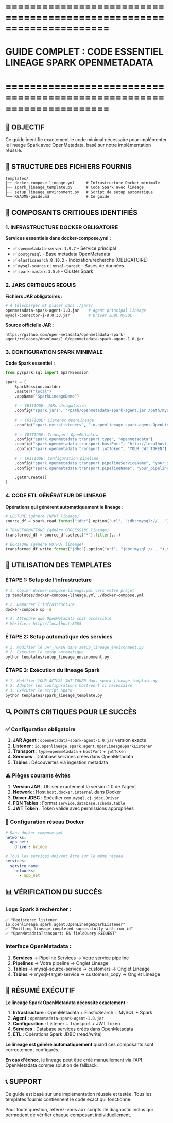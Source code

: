 # =====================================================================
# GUIDE COMPLET : CODE ESSENTIEL LINEAGE SPARK OPENMETADATA
# =====================================================================

## 🎯 OBJECTIF
Ce guide identifie exactement le code minimal nécessaire pour implémenter 
le lineage Spark avec OpenMetadata, basé sur notre implémentation réussie.

## 📁 STRUCTURE DES FICHIERS FOURNIS

```
templates/
├── docker-compose-lineage.yml     # Infrastructure Docker minimale
├── spark_lineage_template.py      # Code Spark avec lineage  
├── setup_lineage_environment.py   # Script de setup automatique
└── README-guide.md                # Ce guide
```

## 🔧 COMPOSANTS CRITIQUES IDENTIFIÉS

### 1. INFRASTRUCTURE DOCKER OBLIGATOIRE

**Services essentiels dans docker-compose.yml :**
- ✅ `openmetadata-server:1.9.7` - Service principal
- ✅ `postgresql` - Base métadata OpenMetadata  
- ✅ `elasticsearch:8.10.2` - Indexation/recherche (OBLIGATOIRE)
- ✅ `mysql-source` et `mysql-target` - Bases de données
- ✅ `spark-master:3.5.0` - Cluster Spark

### 2. JARS CRITIQUES REQUIS

**Fichiers JAR obligatoires :**
```bash
# À télécharger et placer dans ./jars/
openmetadata-spark-agent-1.0.jar    # Agent principal lineage
mysql-connector-j-8.0.33.jar        # Driver JDBC MySQL
```

**Source officielle JAR :**
```
https://github.com/open-metadata/openmetadata-spark-agent/releases/download/1.0/openmetadata-spark-agent-1.0.jar
```

### 3. CONFIGURATION SPARK MINIMALE

**Code Spark essentiel :**
```python
from pyspark.sql import SparkSession

spark = (
    SparkSession.builder
    .master("local")
    .appName("SparkLineageDemo")
    
    # ✅ CRITIQUE: JARs obligatoires
    .config("spark.jars", "/path/openmetadata-spark-agent.jar,/path/mysql-connector.jar")
    
    # ✅ CRITIQUE: Listener OpenLineage
    .config("spark.extraListeners", "io.openlineage.spark.agent.OpenLineageSparkListener")
    
    # ✅ CRITIQUE: Transport OpenMetadata
    .config("spark.openmetadata.transport.type", "openmetadata")
    .config("spark.openmetadata.transport.hostPort", "http://localhost:8585/api")
    .config("spark.openmetadata.transport.jwtToken", "YOUR_JWT_TOKEN")
    
    # ✅ CRITIQUE: Configuration pipeline
    .config("spark.openmetadata.transport.pipelineServiceName", "your_service")
    .config("spark.openmetadata.transport.pipelineName", "your_pipeline")
    
    .getOrCreate()
)
```

### 4. CODE ETL GÉNÉRATEUR DE LINEAGE

**Opérations qui génèrent automatiquement le lineage :**
```python
# LECTURE (génère INPUT lineage)
source_df = spark.read.format("jdbc").option("url", "jdbc:mysql://...").load()

# TRANSFORMATIONS (génère PROCESSING lineage)  
transformed_df = source_df.select("*").filter(...)

# ÉCRITURE (génère OUTPUT lineage)
transformed_df.write.format("jdbc").option("url", "jdbc:mysql://...").save()
```

## 🚀 UTILISATION DES TEMPLATES

### ÉTAPE 1: Setup de l'infrastructure
```bash
# 1. Copier docker-compose-lineage.yml vers votre projet
cp templates/docker-compose-lineage.yml ./docker-compose.yml

# 2. Démarrer l'infrastructure
docker-compose up -d

# 3. Attendre que OpenMetadata soit accessible
# Vérifier: http://localhost:8585
```

### ÉTAPE 2: Setup automatique des services
```bash
# 1. Modifier le JWT_TOKEN dans setup_lineage_environment.py
# 2. Exécuter le setup automatique
python templates/setup_lineage_environment.py
```

### ÉTAPE 3: Exécution du lineage Spark
```bash
# 1. Modifier YOUR_ACTUAL_JWT_TOKEN dans spark_lineage_template.py
# 2. Adapter les configurations host/port si nécessaire
# 3. Exécuter le script Spark
python templates/spark_lineage_template.py
```

## 🔍 POINTS CRITIQUES POUR LE SUCCÈS

### ✅ Configuration obligatoire
1. **JAR Agent** : `openmetadata-spark-agent-1.0.jar` version exacte
2. **Listener** : `io.openlineage.spark.agent.OpenLineageSparkListener`
3. **Transport** : `type=openmetadata` + `hostPort` + `jwtToken`
4. **Services** : Database services créés dans OpenMetadata
5. **Tables** : Découvertes via ingestion metadata

### ⚠️ Pièges courants évités
1. **Version JAR** : Utiliser exactement la version 1.0 de l'agent
2. **Network** : Host `host.docker.internal` dans Docker
3. **Driver JDBC** : Spécifier `com.mysql.cj.jdbc.Driver`
4. **FQN Tables** : Format `service.database.schema.table`
5. **JWT Token** : Token valide avec permissions appropriées

### 🔧 Configuration réseau Docker
```yaml
# Dans docker-compose.yml
networks:
  app_net:
    driver: bridge

# Tous les services doivent être sur le même réseau
services:
  service_name:
    networks:
      - app_net
```

## 📊 VÉRIFICATION DU SUCCÈS

### Logs Spark à rechercher :
```
✅ "Registered listener io.openlineage.spark.agent.OpenLineageSparkListener"
✅ "Emitting lineage completed successfully with run id"
✅ "OpenMetadataTransport: ES fieldQuery REQUEST"
```

### Interface OpenMetadata :
1. **Services** → Pipeline Services → Votre service pipeline
2. **Pipelines** → Votre pipeline → Onglet Lineage
3. **Tables** → mysql-source-service → customers → Onglet Lineage
4. **Tables** → mysql-target-service → customers_copy → Onglet Lineage

## 🎯 RÉSUMÉ EXÉCUTIF

**Le lineage Spark OpenMetadata nécessite exactement :**

1. **Infrastructure** : OpenMetadata + ElasticSearch + MySQL + Spark
2. **Agent** : `openmetadata-spark-agent-1.0.jar`
3. **Configuration** : Listener + Transport + JWT Token
4. **Services** : Database services créés dans OpenMetadata
5. **ETL** : Opérations Spark JDBC (read/write)

**Le lineage est généré automatiquement** quand ces composants sont correctement configurés.

**En cas d'échec**, le lineage peut être créé manuellement via l'API OpenMetadata comme solution de fallback.

## 📞 SUPPORT

Ce guide est basé sur une implémentation réussie et testée.
Tous les templates fournis contiennent le code exact qui fonctionne.

Pour toute question, référez-vous aux scripts de diagnostic inclus
qui permettent de vérifier chaque composant individuellement.